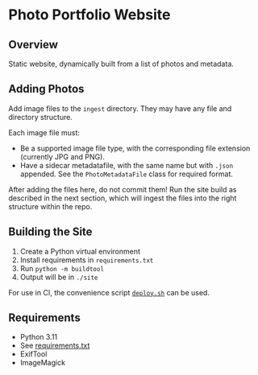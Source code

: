# Photo Portfolio Website

## Overview

Static website, dynamically built from a list of photos and metadata.

## Adding Photos

Add image files to the `ingest` directory. They may have any file and directory structure.

Each image file must:

- Be a supported image file type, with the corresponding file extension (currently JPG and PNG).
- Have a sidecar metadatafile, with the same name but with `.json` appended. See the `PhotoMetadataFile` class for required format.

After adding the files here, do not commit them! Run the site build as described in the next section, which will ingest the files into the right structure within the repo.

## Building the Site

1. Create a Python virtual environment
2. Install requirements in `requirements.txt`
3. Run `python -m buildtool`
4. Output will be in `./site`

For use in CI, the convenience script [`deploy.sh`](./deploy.sh) can be used.

## Requirements

- Python 3.11
- See [requirements.txt](requirements.txt)
- ExifTool
- ImageMagick
